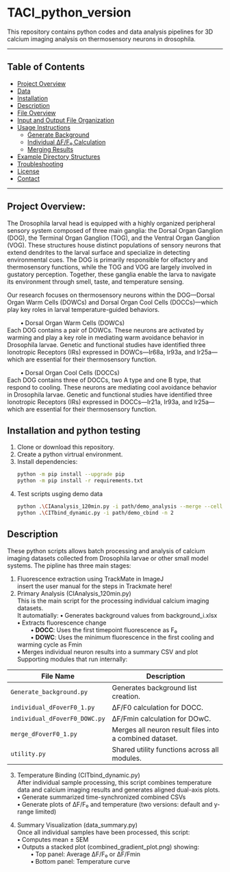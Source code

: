 # TACI_python_version

This repository contains python codes and data analysis pipelines for 3D calcium imaging analysis on thermosensory neurons in drosophila.

---

## Table of Contents

- [Project Overview](#Project-Overview)
- [Data](#Data)
- [Installation](#installation)
- [Description](#description)
- [File Overview](#file-overview)
- [Input and Output File Organization](#input-and-output-file-organization)
- [Usage Instructions](#usage-instructions)
  - [Generate Background](#generate-background)
  - [Individual ΔF/F₀ Calculation](#individual-Δff₀-calculation)
  - [Merging Results](#merging-results)
- [Example Directory Structures](#example-directory-structures)
- [Troubleshooting](#troubleshooting)
- [License](#license)
- [Contact](#contact)

---
## Project Overview: 
The Drosophila larval head is equipped with a highly organized peripheral sensory system composed of three main ganglia: the Dorsal Organ Ganglion (DOG), the Terminal Organ Ganglion (TOG), and the Ventral Organ Ganglion (VOG). These structures house distinct populations of sensory neurons that extend dendrites to the larval surface and specialize in detecting environmental cues. The DOG is primarily responsible for olfactory and thermosensory functions, while the TOG and VOG are largely involved in gustatory perception. Together, these ganglia enable the larva to navigate its environment through smell, taste, and temperature sensing.

Our research focuses on thermosensory neurons within the DOG—Dorsal Organ Warm Cells (DOWCs) and Dorsal Organ Cool Cells (DOCCs)—which play key roles in larval temperature-guided behaviors.

&nbsp; &nbsp; &nbsp; &nbsp; **•** Dorsal Organ Warm Cells (DOWCs)<br>
Each DOG contains a pair of DOWCs. These neurons are activated by warming and play a key role in mediating warm avoidance behavior in Drosophila larvae. Genetic and functional studies have identified three Ionotropic Receptors (IRs) expressed in DOWCs—Ir68a, Ir93a, and Ir25a—which are essential for their thermosensory function.

&nbsp; &nbsp; &nbsp; &nbsp; **•** Dorsal Organ Cool Cells (DOCCs)<br>
Each DOG contains three of DOCCs, two A type and one B type, that respond to cooling. These neurons are mediating cool avoidance behavior in Drosophila larvae. Genetic and functional studies have identified three Ionotropic Receptors (IRs) expressed in DOCCs—Ir21a, Ir93a, and Ir25a—which are essential for their thermosensory function.

## Installation and python testing

1. Clone or download this repository.
2. Create a python virtrual environment.
3. Install dependencies:
   ```bash
   python -m pip install --upgrade pip
   python -m pip install -r requirements.txt
4. Test scripts usging demo data
   ```bash
   python .\CIAanalysis_120min.py -i path/demo_analysis --merge --cell_type DOWC
   python .\CITbind_dynamic.py -i path/demo_cbind -n 2

## Description 
These python scripts allows batch processing and analysis of calcium imaging datasets collected from Drosophila larvae or other small model systems. 
The pipline has three main stages:
1. Fluorescence extraction using TrackMate in ImageJ<br>
   insert the user manual for the steps in Trackmate here!
2. Primary Analysis (CIAnalysis_120min.py)<br>
   This is the main script for the processing individual calcium imaging datasets.<br>
   It automatially: 
   **•** Generates background values from background_i.xlsx<br>
   **•** Extracts fluorescence change <br>
   &nbsp; &nbsp; &nbsp; &nbsp; **•** **DOCC**: Uses the first timepoint fluorescence as F₀<br>
   &nbsp; &nbsp; &nbsp; &nbsp; **•** **DOWC**: Uses the minimum fluorescence in the first cooling and warming cycle as Fmin<br>
   **•** Merges individual neuron results into a summary CSV and plot <br>
Supporting modules that run internally:<br>

| File Name                    | Description                                                  |
|------------------------------|--------------------------------------------------------------|
| `Generate_background.py`     | Generates background list creation.                          |
| `individual_dFoverF0_1.py`   | ΔF/F0 calculation for DOCC.                                  |
| `individual_dFoverF0_DOWC.py`| ΔF/Fmin calculation for DOwC.                                |
| `merge_dFoverF0_1.py`        | Merges all neuron result files into a combined dataset.      |
| `utility.py`                 | Shared utility functions across all modules.                 |

3. Temperature Binding (CITbind_dynamic.py) <br>
After individual sample processing,  this script combines temperature data and calcium imaging results and generates aligned dual-axis plots.<br>
**•** Generate summarized time-synchronized combined CSVs<br>
**•** Generate plots of ΔF/F₀ and temperature (two versions: default and y-range limited)<br>

4.  Summary Visualization (data_summary.py) <br>
Once all individual samples have been processed, this script: <br>
**•** Computes mean ± SEM<br>
**•** Outputs a stacked plot (combined_gradient_plot.png) showing:<br>
&nbsp; &nbsp; &nbsp; &nbsp; **•** Top panel: Average ΔF/F₀ or ΔF/Fmin<br>
&nbsp; &nbsp; &nbsp; &nbsp; **•** Bottom panel: Temperature curve<br>


